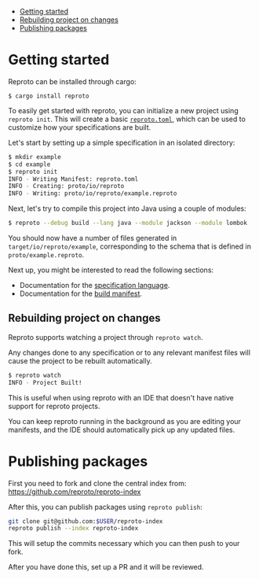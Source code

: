 * [Getting started](#getting-started)
* [Rebuilding project on changes](#rebuilding-project-on-changes)
* [Publishing packages](#publishing-packages)

# Getting started

Reproto can be installed through cargo:

```
$ cargo install reproto
```

To easily get started with reproto, you can initialize a new project using `reproto init`.
This will create a basic [`reproto.toml`], which can be used to customize how your
specifications are built.

Let's start by setting up a simple specification in an isolated directory:

```bash
$ mkdir example
$ cd example
$ reproto init
INFO - Writing Manifest: reproto.toml
INFO - Creating: proto/io/reproto
INFO - Writing: proto/io/reproto/example.reproto
```

Next, let's try to compile this project into Java using a couple of modules:

```bash
$ reproto --debug build --lang java --module jackson --module lombok
```

You should now have a number of files generated in `target/io/reproto/example`, corresponding to
the schema that is defined in `proto/example.reproto`.

Next up, you might be interested to read the following sections:

* Documentation for the [specification language].
* Documentation for the [build manifest].

[specification language]: ../spec.md
[build manifest]: ../manifest.md
[`reproto.toml`]: ../manifest.md

## Rebuilding project on changes

Reproto supports watching a project through `reproto watch`.

Any changes done to any specification or to any relevant manifest files will cause the project to
be rebuilt automatically.

```bash
$ reproto watch
INFO - Project Built!
```

This is useful when using reproto with an IDE that doesn't have native support for reproto
projects.

You can keep reproto running in the background as you are editing your manifests, and the IDE
should automatically pick up any updated files.

# Publishing packages

First you need to fork and clone the central index from:
<https://github.com/reproto/reproto-index>

After this, you can publish packages using `reproto publish`:

```bash
git clone git@github.com:$USER/reproto-index
reproto publish --index reproto-index
```

This will setup the commits necessary which you can then push to your fork.

After you have done this, set up a PR and it will be reviewed.
